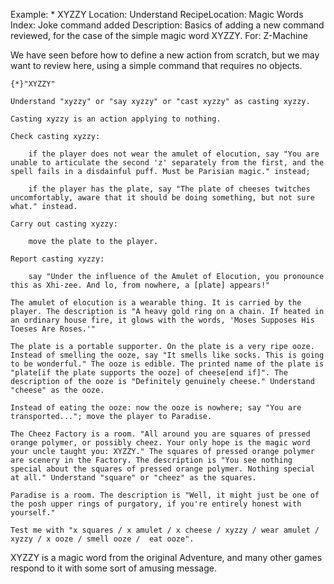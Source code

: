 Example: * XYZZY
Location: Understand
RecipeLocation: Magic Words
Index: Joke command added
Description: Basics of adding a new command reviewed, for the case of the simple magic word XYZZY.
For: Z-Machine

  
We have seen before how to define a new action from scratch, but we may want to review here, using a simple command that requires no objects.

  

``` inform7
{*}"XYZZY"

Understand "xyzzy" or "say xyzzy" or "cast xyzzy" as casting xyzzy.

Casting xyzzy is an action applying to nothing.

Check casting xyzzy:

	if the player does not wear the amulet of elocution, say "You are unable to articulate the second 'z' separately from the first, and the spell fails in a disdainful puff. Must be Parisian magic." instead;

	if the player has the plate, say "The plate of cheeses twitches uncomfortably, aware that it should be doing something, but not sure what." instead.

Carry out casting xyzzy:

	move the plate to the player.

Report casting xyzzy:

	say "Under the influence of the Amulet of Elocution, you pronounce this as Xhi-zee. And lo, from nowhere, a [plate] appears!"

The amulet of elocution is a wearable thing. It is carried by the player. The description is "A heavy gold ring on a chain. If heated in an ordinary house fire, it glows with the words, 'Moses Supposes His Toeses Are Roses.'"

The plate is a portable supporter. On the plate is a very ripe ooze. Instead of smelling the ooze, say "It smells like socks. This is going to be wonderful." The ooze is edible. The printed name of the plate is "plate[if the plate supports the ooze] of cheese[end if]". The description of the ooze is "Definitely genuinely cheese." Understand "cheese" as the ooze.

Instead of eating the ooze: now the ooze is nowhere; say "You are transported..."; move the player to Paradise.

The Cheez Factory is a room. "All around you are squares of pressed orange polymer, or possibly cheez. Your only hope is the magic word your uncle taught you: XYZZY." The squares of pressed orange polymer are scenery in the Factory. The description is "You see nothing special about the squares of pressed orange polymer. Nothing special at all." Understand "square" or "cheez" as the squares.

Paradise is a room. The description is "Well, it might just be one of the posh upper rings of purgatory, if you're entirely honest with yourself."

Test me with "x squares / x amulet / x cheese / xyzzy / wear amulet / xyzzy / x ooze / smell ooze /  eat ooze".
```

  
XYZZY is a magic word from the original Adventure, and many other games respond to it with some sort of amusing message.


